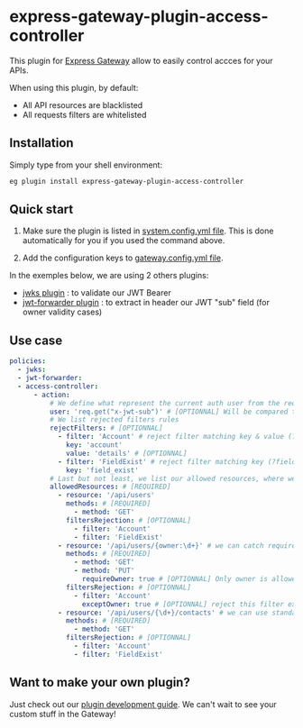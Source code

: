 # express-gateway-plugin-access-controller

This plugin for [Express Gateway](https://express-gateway.io) allow to easily control accces for your APIs.

When using this plugin, by default:

- All API resources are blacklisted
- All requests filters are whitelisted

## Installation

Simply type from your shell environment:

```bash
eg plugin install express-gateway-plugin-access-controller
```

## Quick start

1. Make sure the plugin is listed in [system.config.yml file](https://www.express-gateway.io/docs/configuration/system.config.yml/).
   This is done automatically for you if you used the command above.

2. Add the configuration keys to [gateway.config.yml file](https://www.express-gateway.io/docs/configuration/gateway.config.yml/).

In the exemples below, we are using 2 others plugins:

- [jwks plugin](https://github.com/DrMegavolt/express-gateway-plugin-jwks) : to validate our JWT Bearer
- [jwt-forwarder plugin](https://github.com/xavier-rodet/express-gateway-plugin-jwt-forwarder) : to extract in header our JWT "sub" field (for owner validity cases)

## Use case

```yaml
policies:
  - jwks:
  - jwt-forwarder:
  - access-controller:
      - action:
          # We define what represent the current auth user from the request (it will be evaled on runtime)
          user: 'req.get("x-jwt-sub")' # [OPTIONNAL] Will be compared to owner of the resource uri when using options like 'requireOwner' or 'exceptOwner'
          # We list rejected filters rules
          rejectFilters: # [OPTIONNAL]
            - filter: 'Account' # reject filter matching key & value (?account=details)
              key: 'account'
              value: 'details' # [OPTIONNAL]
            - filter: 'FieldExist' # reject filter matching key (?field_exist or ?field_exist=whatever)
              key: 'field_exist'
          # Last but not least, we list our allowed resources, where we can plug our desired rejected filters rules set above
          allowedResources: # [REQUIRED]
            - resource: '/api/users'
              methods: # [REQUIRED]
                - method: 'GET'
              filtersRejection: # [OPTIONNAL]
                - filter: 'Account'
                - filter: 'FieldExist'
            - resource: '/api/users/{owner:\d+}' # we can catch required owner using "{owner:x}", where x is a standard regex pattern
              methods: # [REQUIRED]
                - method: 'GET'
                - method: 'PUT'
                  requireOwner: true # [OPTIONNAL] Only owner is allowed to use this method
              filtersRejection: # [OPTIONNAL]
                - filter: 'Account'
                  exceptOwner: true # [OPTIONNAL] reject this filter excepted for owner
            - resource: '/api/users/{\d+}/contacts' # we can use standard regex pattern inside "{}"
              methods: # [REQUIRED]
                - method: 'GET'
              filtersRejection: # [OPTIONNAL]
                - filter: 'Account'
                - filter: 'FieldExist'
```

## Want to make your own plugin?

Just check out our [plugin development guide](https://www.express-gateway.io/docs/plugins/).
We can't wait to see your custom stuff in the Gateway!
